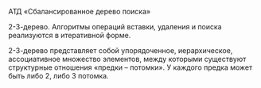 АТД «Сбалансированное дерево поиска»

2-3-дерево. Алгоритмы операций вставки, удаления и поиска реализуются в итеративной форме. 

2-3-дерево представляет собой упорядоченное, иерархическое, ассоциативное множество элементов, между которыми существуют структурные отношения «предки – потомки». У каждого предка может быть либо 2, либо 3 потомка.
